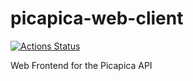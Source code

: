 # picapica-web-client

[![Actions Status](https://github.com/picapica-org/picapica-web-client/workflows/CI/badge.svg)](https://github.com/picapica-org/picapica-web-client/actions)

Web Frontend for the Picapica API
